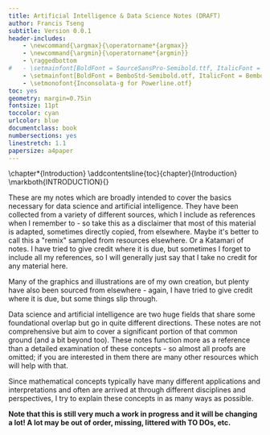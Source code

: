 ```yaml
---
title: Artificial Intelligence & Data Science Notes (DRAFT)
author: Francis Tseng
subtitle: Version 0.0.1
header-includes:
    - \newcommand{\argmax}{\operatorname*{argmax}}
    - \newcommand{\argmin}{\operatorname*{argmin}}
    - \raggedbottom
#   - \setmainfont[BoldFont = SourceSansPro-Semibold.ttf, ItalicFont = SourceSansPro-It.ttf, BoldItalicFont = SourceSansPro-SemiboldIt.ttf]{SourceSansPro-Regular.ttf}
    - \setmainfont[BoldFont = BemboStd-Semibold.otf, ItalicFont = BemboStd-Italic.otf, BoldItalicFont = BemboStd-SemiboldItalic.otf]{BemboStd.otf}
    - \setmonofont{Inconsolata-g for Powerline.otf}
toc: yes
geometry: margin=0.75in
fontsize: 11pt
toccolor: cyan
urlcolor: blue
documentclass: book
numbersections: yes
linestretch: 1.1
papersize: a4paper
---
```



\chapter*{Introduction}
\addcontentsline{toc}{chapter}{Introduction} \markboth{INTRODUCTION}{}

These are my notes which are broadly intended to cover the basics necessary for data science and artificial intelligence. They have been collected from a variety of different sources, which I include as references when I remember to - so take this as a disclaimer that most of this material is adapted, sometimes directly copied, from elsewhere. Maybe it's better to call this a "remix" sampled from resources elsewhere. Or a Katamari of notes. I have tried to give credit where it is due, but sometimes I forget to include all my references, so I will generally just say that I take no credit for any material here.

Many of the graphics and illustrations are of my own creation, but plenty have also been sourced from elsewhere - again, I have tried to give credit where it is due, but some things slip through.

Data science and artificial intelligence are two huge fields that share some foundational overlap but go in quite different directions. These notes are not comprehensive but aim to cover a significant portion of that common ground (and a bit beyond too). These notes function more as a reference than a detailed examination of these concepts - so almost all proofs are omitted; if you are interested in them there are many other resources which will help with that.

Since mathematical concepts typically have many different applications and interpretations and often are arrived at through different disciplines and perspectives, I try to explain these concepts in as many ways as possible.

__Note that this is still very much a work in progress and it will be changing a lot! A lot may be out of order, missing, littered with TO DOs, etc.__
